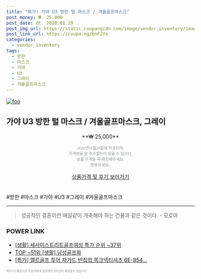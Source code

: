 ```yaml
--- 
title: "특가! 가야 U3 방한 털 마스크 / 겨울골프마스크" 
post_money: ₩. 25,000 
post_date: dt. 2020.01.29 
post_img_url: https://static.coupangcdn.com/image/vendor_inventory/images/2017/11/28/12/9/e2a4964e-0835-425f-b9f0-39daf5622d5a.jpg 
post_link_url: https://coupa.ng/bnF2Ye 
categories: 
  - vendor_inventory 
tags: 
  - 방한 
  - 마스크 
  - 가야 
  - U3 
  - 그레이 
  - 겨울골프마스크 
--- 
```

[![foo](https://static.coupangcdn.com/image/vendor_inventory/images/2017/11/28/12/9/e2a4964e-0835-425f-b9f0-39daf5622d5a.jpg)](https://coupa.ng/bnF2Ye) 

## 가야 U3 방한 털 마스크 / 겨울골프마스크, 그레이 
<p style="text-align: center;">**₩ 25,000**</p> 
<p style="text-align: center;"><span style="color: #898c8f; font-family: Georgia,Times,serif; font-size: 0.75em;">2020년01월29일에 작성되어, <br>가격변동 및 추가할인이 있을 수 있으니,<br> 상품 가격을 꼭!확인해주세요.<br>행복하세요~</span> 
</p>	 
<div markdown="0" style="text-align: center;"><a href="https://coupa.ng/bnF2Ye" class="btn btn--success">상품가격 및 후기 보러가기</a></div> 
<br><br> 
  #방한 #마스크 #가야 #U3 #그레이 #겨울골프마스크 
<hr> 

> 성공적인 결혼이란 매일같이 개축해야 하는 건물과 같은 것이다. - 모로아 


### POWER LINK

* <a href="https://blog.naver.com/sakai111/221783778047" target="_blank"> [생활] 세서미스트리트골프여성 특가 순위 ~37위</a>
* <a href="https://blog.naver.com/fasyy4321/221776539956" target="_blank"> TOP ~51위 [생활] 남성골프화</a>
* <a href="https://blog.naver.com/santokki14/221788021943" target="_blank">[특가] 엘르골프 투어 자갸드 반집업 목크넥티셔츠 6E-854...</a>

<span style="color: #898c8f; font-family: Georgia,Times,serif; font-size: 0.55em;">파트너스활동으로 작성자에게 일정액의 커미션이 제공될수 있습니다.</span> 
